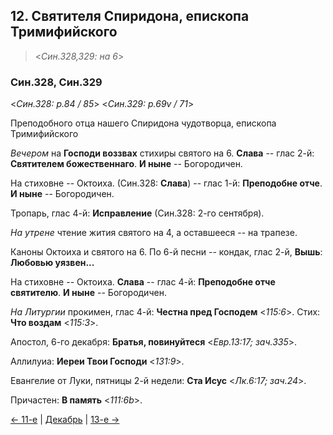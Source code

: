 ## 12. Святителя Спиридона, епископа Тримифийского 

> <*Син.328,329: на 6*>

### Син.328, Син.329

<*Син.328: p.84 / 85*>
<*Син.329: p.69v / 71*>

Преподобного отца нашего Спиридона чудотворца, епископа Тримифийского

*Вечером* на **Господи воззвах** стихиры святого на 6. 
**Слава** -- глас 2-й: **Святителем божественнаго**. 
**И ныне** -- Богородичен. 

На стиховне -- Октоиха.
(Син.328: **Слава**) -- глас 1-й: **Преподобне отче**. 
**И ныне** -- Богородичен. 

Тропарь, глас 4-й: **Исправление** (Син.328: 2-го сентября). 

*На утрене* чтение жития святого на 4, а оставшееся -- на трапезе. 

Каноны Октоиха и святого на 6. 
По 6-й песни -- кондак, глас 2-й, **Вышь**: **Любовью уязвен...**

На стиховне -- Октоиха. 
**Слава** -- глас 4-й: **Преподобне отче святителю**. 
**И ныне** -- Богородичен. 

*На Литургии* прокимен, глас 4-й: **Честна пред Господем** <*115:6*>. 
Стих: **Что воздам** <*115:3*>.

Апостол, 6-го декабря: **Братья, повинуйтеся** <*Евр.13:17; зач.335*>.

Аллилуиа: **Иереи Твои Господи** <*131:9*>.

Евангелие от Луки, пятницы 2-й недели: **Ста Исус** <*Лк.6:17; зач.24*>.

Причастен: **В память** <*111:6b*>.

[← 11-е](12_11_SAB.ru.md) | [Декабрь](README.md#12-й) | [13-е →](12_13_SAB.ru.md)
